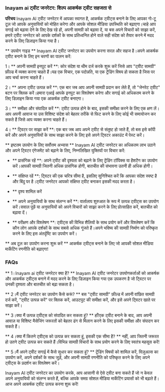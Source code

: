 ### Inayam ai ट्वीट जनरेटर: शिल्प आकर्षक ट्वीट सहजता से

**परिचय**
Inayam AI ट्वीट जनरेटर में आपका स्वागत है, आकर्षक ट्वीट्स बनाने के लिए आपका गो-टू टूल जो आपके अनुयायियों को मोहित करेगा और आपके सोशल मीडिया उपस्थिति को बढ़ाएगा।चाहे आप सगाई को बढ़ावा देने के लिए देख रहे हों, अपनी सामग्री को बढ़ावा दें, या बस अपने विचारों को साझा करें, हमारे ट्वीट जनरेटर को आपके दर्शकों के साथ प्रतिध्वनित होने वाले सही संदेश को तैयार करने में मदद करने के लिए डिज़ाइन किया गया है।

** उपयोग गाइड **
Inayam AI ट्वीट जनरेटर का उपयोग करना सरल और सहज है।अपने आकर्षक ट्वीट बनाने के लिए इन चरणों का पालन करें:

1। ** अपनी सामग्री इनपुट करें **: कोर संदेश या थीम दर्ज करके शुरू करें जिसे आप "ट्वीट सामग्री" फ़ील्ड में व्यक्त करना चाहते हैं।यह एक विचार, एक पदोन्नति, या एक ट्रेंडिंग विषय हो सकता है जिस पर आप चर्चा करना चाहते हैं।

2। ** अपना ट्वीट उत्पन्न करें **: एक बार जब आप अपनी सामग्री प्रदान कर लेते हैं, तो "जेनरेट ट्वीट" बटन पर क्लिक करें।हमारा एआई आपके इनपुट का विश्लेषण करेगा और सगाई को अधिकतम करने के लिए डिज़ाइन किया गया एक आकर्षक ट्वीट बनाएगा।

3। ** समीक्षा और संपादित करें **: ट्वीट उत्पन्न होने के बाद, इसकी समीक्षा करने के लिए एक क्षण लें।आप अपनी आवाज या उस विशिष्ट संदेश को बेहतर तरीके से फिट करने के लिए कोई भी समायोजन कर सकते हैं जिसे आप व्यक्त करना चाहते हैं।

4। ** ट्विटर पर साझा करें **: एक बार जब आप अपने ट्वीट से संतुष्ट हो जाते हैं, तो बस इसे कॉपी करें और अपने अनुयायियों के साथ साझा करने के लिए इसे अपने ट्विटर अकाउंट में पेस्ट करें।

** इष्टतम उपयोग के लिए सर्वोत्तम अभ्यास **
Inayam AI ट्वीट जनरेटर का अधिकतम लाभ उठाने और अपने ट्विटर एंगेजमेंट को बढ़ाने के लिए, निम्नलिखित युक्तियों पर विचार करें:

- ** प्रासंगिक रहें **: अपने ट्वीट की दृश्यता को बढ़ाने के लिए ट्रेंडिंग टॉपिक्स या हैशटैग का उपयोग करें।आपकी सामग्री जितनी अधिक प्रासंगिक होगी, बातचीत की संभावना उतनी ही अधिक होगी।

- ** संक्षिप्त रहें **: ट्विटर की एक चरित्र सीमा है, इसलिए सुनिश्चित करें कि आपका संदेश स्पष्ट है और बिंदु पर है।ट्वीट जनरेटर आपको संक्षिप्त ट्वीट बनाकर इसकी मदद करता है।

- ** दृश्य शामिल करें

- ** अपने अनुयायियों के साथ संलग्न करें **: वार्तालाप शुरुआत के रूप में उत्पन्न ट्वीट्स का उपयोग करें।सवाल पूछें या अनुयायियों को अपने विचारों को साझा करने के लिए प्रोत्साहित करें, बातचीत को बढ़ावा दें।

- ** परीक्षण और विश्लेषण **: ट्वीट्स की विभिन्न शैलियों के साथ प्रयोग करें और विश्लेषण करें कि कौन लोग आपके दर्शकों के साथ सबसे अधिक गूंजते हैं।अपने भविष्य की सामग्री निर्माण को परिष्कृत करने के लिए इस अंतर्दृष्टि का उपयोग करें।

** अब टूल का उपयोग करना शुरू करें ** आकर्षक ट्वीट्स बनाने के लिए जो आपकी सोशल मीडिया मार्केटिंग रणनीति को बढ़ाएगा!

### FAQs

** 1।Inayam ai ट्वीट जनरेटर क्या है? **
Inayam AI ट्वीट जनरेटर उपयोगकर्ताओं को आकर्षक और आकर्षक ट्वीट्स बनाने में मदद करने के लिए डिज़ाइन किया गया एक उपकरण है जो ट्विटर पर उनकी दृश्यता और बातचीत को बढ़ा सकता है।

** 2।मैं ट्वीट जनरेटर का उपयोग कैसे करूं? **
बस "ट्वीट सामग्री" फ़ील्ड में अपनी वांछित सामग्री दर्ज करें, "ट्वीट उत्पन्न करें" पर क्लिक करें, आउटपुट की समीक्षा करें, और इसे अपने ट्विटर खाते पर साझा करें।

** 3।क्या मैं उत्पन्न ट्वीट्स को संपादित कर सकता हूं? **
हाँ!एक ट्वीट बनाने के बाद, आप अपनी आवाज़ या विशिष्ट मैसेजिंग जरूरतों को बेहतर ढंग से मिलान करने के लिए इसकी समीक्षा और संपादन कर सकते हैं।

** 4।क्या मैं कितने ट्वीट्स को उत्पन्न कर सकता हूं, इसकी एक सीमा है? **
नहीं, आप जितनी जरूरत हो उतने ट्वीट उत्पन्न कर सकते हैं।विभिन्न सामग्री विचारों के साथ प्रयोग करने के लिए स्वतंत्र महसूस करें!

** 5।मैं अपने ट्वीट सगाई में कैसे सुधार कर सकता हूं? **
ट्रेंडिंग विषयों को शामिल करें, विज़ुअल्स का उपयोग करें, अपने दर्शकों के साथ जुड़ें, और अपनी सामग्री रणनीति को परिष्कृत करने के लिए अपने ट्वीट्स के प्रदर्शन का विश्लेषण करें।

Inayam AI ट्वीट जनरेटर का उपयोग करके, आप आसानी से ऐसे ट्वीट बना सकते हैं जो न केवल अपने अनुयायियों को संलग्न करते हैं, बल्कि आपके समग्र सोशल मीडिया मार्केटिंग प्रयासों को भी बढ़ाते हैं।आज अपने आकर्षक ट्वीट उत्पन्न करना शुरू करें!